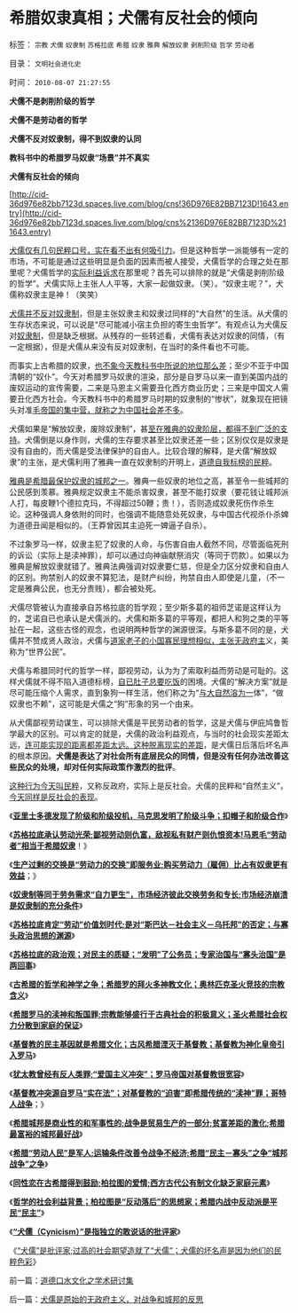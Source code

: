 # 希腊奴隶真相；犬儒有反社会的倾向

标签： `宗教` `犬儒` `奴隶制` `苏格拉底` `希腊` `奴隶` `雅典` `解放奴隶` `剥削阶级` `哲学` `劳动者` 

目录： `文明社会进化史`

时间： `2010-08-07 21:27:55`

**犬儒不是剥削阶级的哲学**

**犬儒不是劳动者的哲学**

**犬儒不反对奴隶制，得不到奴隶的认同**

**教科书中的希腊罗马奴隶“场景”并不真实**

**犬儒有反社会的倾向**

[http://cid-36d976e82bb7123d.spaces.live.com/blog/cns!36D976E82BB7123D!1643.entry](http://cid-36d976e82bb7123d.spaces.live.com/blog/cns%2136D976E82BB7123D%211643.entry)

[犬儒仅有几句民粹口号，实在看不出有何吸引力](../../../2010/8/6/“犬儒”指“疯狗一样乱咬的批评家”.md)。但是这种哲学一派能够有一定的市场，不可能是通过这些明显是负面的因素而被人接受，犬儒哲学的合理之处在那里呢？犬儒哲学的[实际利益诉求](../../../2010/2/5/阅读历史要明白作者背后的利益.md)在那里呢？首先可以排除的就是“犬儒是剥削阶级的哲学”。犬儒实际上主张人人平等，大家一起做奴隶。（笑）。“奴隶主呢？”，犬儒称奴隶主是神！（笑笑）

[犬儒并不反对奴隶制](../../../2010/8/6/“犬儒”特指有批评没有解决方法的批评家.md)，但是主张奴隶主和奴隶过同样的“大自然”的生活。从犬儒的生存状态来说，可以说是“尽可能减小宿主负担的寄生虫哲学”。有观点认为犬儒反对[奴隶制](../../../2008/7/25/请不要把奴隶岗位当成就业.md)，但是缺乏根据。从残存的一些转述看，犬儒有表达对奴隶的同情，（有一定根据），但是犬儒从来没有反对奴隶制，在当时的条件看也不可能。

而事实上古希腊的奴隶，[也不象今天教科书中所说的地位那么差](../../../2009/7/10/三脚猫真理艺术.md)；至少不亚于中国清朝的“奴仆”。今天对希腊罗马奴隶的渲染，部分是自罗马以来一直到美国内战的废奴运动的宣传需要，二来是马恩主义需要丑化西方商业历史；三来是中国文人需要丑化西方社会。今天教科书中的希腊罗马时期的奴隶制的“惨状”，就象现在把镜头对准[毛帝国的集中营，就称之为中国社会差不多](http://hi.baidu.com/darthchn/blog/item/99acc5d879b49ce038012f74.html)。

犬儒如果是“解放奴隶，废除奴隶制”，甚[至在雅典的奴隶阶层，都得不到广泛的支持](../../../2010/1/20/奴隶社会传统文化传承的三个因素.md)。犬儒倒是以身作则，犬儒的生存要求甚至比奴隶还差一些；区别仅仅是奴隶是没有自由的，而犬儒是受法律保护的自由人。比较合理的解释，是犬儒“解放奴隶”的主张，是犬儒利用了雅典一直在奴隶制的开明上，[道德自我标榜的民粹](../../../2010/6/27/道德自省即为善，道德律人必为恶,道德标榜则为邪.md)。

[雅典是希腊最保护奴隶的城邦之一](../../../2010/5/20/美式民主，东南亚“民主”和雅典的民主.md)。雅典一些奴隶的地位之高，甚至令一些城邦的公民感到羡慕。雅典规定奴隶主不能杀害奴隶，甚至不能打奴隶（要花钱让城邦派人打，每皮鞭1个德拉克玛，不得超过50鞭；贵！），否则造成奴隶死伤作杀生论。这种强调人身依附的同时，也强调不能随意处死奴隶，与中国古代视杀仆杀婢为道德丑闻是相似的。（王莽曾因其主迫死一婢逼子自杀）。

不过象罗马一样，奴隶主犯了奴隶的人命，与伤害自由人截然不同，尽管面临死刑的诉讼（实际上是渎神罪），却可以通过向神庙献祭消灾（等同于罚款）。如果以为雅典是解放奴隶就错了。雅典法典强调对奴隶要仁慈，但是全力区分奴隶和自由人的区别。拘禁别人的奴隶不算犯法，是财产纠纷，拘禁自由人即使是儿童，（不一定是雅典公民，也无分贵贱），都会被处死。

犬儒尽管被认为直接承自苏格拉底的哲学观；至少斯多葛的祖师芝诺是这样认为的，芝诺自已也承认是犬儒派的。犬儒和斯多葛的平等观，都把人和狗之类的平等扯在一起，这些古怪的观念，也说明两种哲学的渊源很深。与斯多葛不同的是，犬儒并不赞成贤人政治，犬儒与[道家老子的小国寡民理想相似，主张无政府主](../../../2010/1/29/老子思想是极右；“信息不对称”是左帽.md)义，美称为“世界公民”。

犬儒与希腊同时代的哲学一样，鄙视劳动，认为为了索取利益而劳动是可耻的。这样犬儒就不得不陷入道德标榜，[自已肚子总要吃饭](../../../2010/2/26/中国的民主只不过就是从自已做起，从现在做起.md)的困境。犬儒的“解决方案”就是尽可能压缩个人需求，直到象狗一样生活，他们称之为“[与大自然溶为一](../../../2009/12/31/小农意识的“自然主义”是落后的共同根源.md)体”，“做奴隶也不赖”，这可能是犬儒之“狗”形象的另一个由来。

从犬儒鄙视劳动谋生，可以排除犬儒是平民劳动者的哲学，这是犬儒与伊庇鸠鲁哲学最大的区别。可以肯定的就是，犬儒的政治利益观点，与当时的社会现实差距太远，[连可能实现的距离都差距太远。这种脱离现实的差距](../../../2009/8/29/过高的期望造就了唯心，左倾，和乌托邦.md)，是犬儒日后落后坏名声的根本原因。**犬儒是表达了对社会所有底层民众的同情，但是没有任何办法改善这些民众的处境，却对任何实际政策作激烈的批评**。

[这种行为今天叫民粹](../../../2009/9/26/科学就是发展观！政府是抵制极左民粹乌托邦的中流砥柱.md)，又称反政府，实际上是反社会。犬儒的民粹和“自然主义”，[今天同样是反社会的表现](../../../2010/5/5/不要滥用“民不畏死”鼓励郑民生类恶性案件.md)。

《[**亚里士多德发现了阶级和阶级投机，马克思发明了阶级斗争；扣帽子和阶级合作**](../../../2010/8/2/亚里士多德发现了阶级和阶级投机，马克思发明阶级斗争.md)》

《[**苏格拉底承认劳动光荣;鄙视劳动则仇富，敌视私有财产则仇恨资本!马恩毛“劳动者”相当于希腊奴隶**](../../../2010/8/2/苏格拉底的劳动观念；鄙视劳动必定仇富.md)！》

《[**生产过剩的交换是“劳动力的交换”即服务业;购买劳动力（雇佣）比占有奴隶更有效益**](../../../2010/8/2/生产过剩的社会交换本质上是“劳动力的交换”即服务业.md)；》

《[**奴隶制等同于劳务需求“自力更生”，市场经济彼此交换劳务和专长;市场经济崩溃是奴隶制的充分条件**](../../../2010/8/3/市场经济崩溃是奴隶制的充分条件.md)》

《[**苏格拉底肯定“劳动”价值划时代;是对“斯巴达－社会主义－乌托邦”的否定；与寡头政治思想的渊源**](../../../2010/8/3/苏格拉底肯定“劳动”价值是划时代，与寡头的渊源.md)》

《[**苏格拉底的政治观；对民主的质疑；“发明”了公务员；专家治国与“寡头治国”是两回事**](../../../2010/8/3/苏格拉底质疑民主；发明了公务员.md)》

《[**古希腊的哲学和神学之争；希腊罗的拜火多神教文化；奥林匹克圣火竞技的宗教含义**](../../../2010/8/4/希腊罗马的拜火信仰和奥林匹克圣火.md)》

《[**希腊罗马的渎神和叛国罪;宗教能够盛行于古典社会的积极意义；圣火希腊社会权力分散到家庭的保证**](../../../2010/8/4/宗教能够盛行于古典社会的积极意义.md)》

《[**基督教的民主基因就是希腊文化；古风希腊湮灭于基督教；基督教为神化皇帝引入罗马**](../../../2010/8/4/基督教为神化皇帝而成罗马国教.md)》

《[**犹太教曾经有反人类罪;“爱国主义冲突”；罗马帝国对基督教很宽容**](../../../2010/8/4/罗马帝国对基督教很宽容，犹太教曾经暴戾.md)》

《[**基督教冲突源自罗马“实在法”；对基督教的“迫害”即希腊传统的“渎神”罪；哥特人战争**](../../../2010/8/4/罗马皇帝对基督教的几次“迫害”是实在法冲突.md)；》

《[**希腊城邦是商业性的和军事性的;战争是贸易生产的一部分;贫富差距的激化;希腊最富裕的城邦最好战**](../../../2010/8/5/古希腊抓革命促生产；最富裕的城邦最好战.md)》

《[**希腊“劳动人民”是军人;运输条件改善令战争不经济;希腊“民主－寡头”之争“城邦战争”之争**](../../../2010/8/5/希腊城邦的“劳动人民”就是军人.md)》

《[**同性恋在古希腊得到鼓励;柏拉图的爱情;西方古代公有制文化缺乏家庭元素**](../../../2010/8/5/西方古代公有制文化缺乏家庭元素.md)》

《[**哲学的社会利益背景；柏拉图是“反动落后”的思想家；希腊内战中反动派是平民“民主”**](../../../2010/8/6/“犬儒”指“疯狗一样乱咬的批评家”.md)》

《[**“犬儒（Cynicism）”是指独立的敢说话的批评家**](../../../2010/8/6/“犬儒”指“疯狗一样乱咬的批评家”.md)》

《[“犬儒”是批评家;过高的社会期望造就了“犬儒”；犬儒的坏名声是因为他们的民粹色彩](../../../2010/8/6/“犬儒”特指有批评没有解决方法的批评家.md)》



前一篇：[道德口水文化之学术研讨集](../../../2010/8/6/道德口水文化之学术研讨集.md)

后一篇：[犬儒是原始的无政府主义，对战争和城邦的反思](../../../2010/8/7/犬儒是原始的无政府主义，对战争和城邦的反思.md)